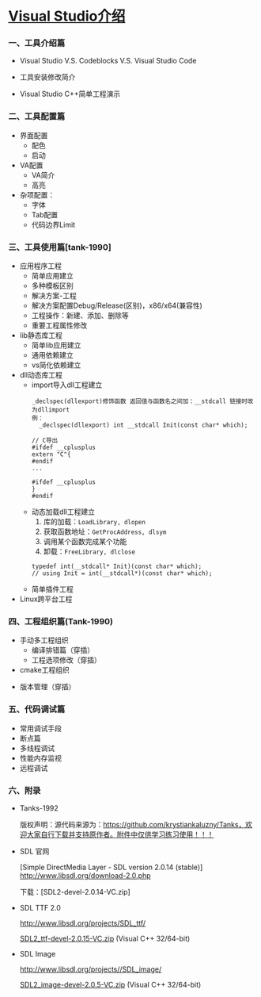 # [Visual Studio介绍](https://www.bilibili.com/video/BV1S541137P2/?spm_id_from=333.999.0.0)

### 一、工具介绍篇

* Visual Studio  V.S.  Codeblocks  V.S.  Visual Studio Code

* 工具安装修改简介

* Visual Studio C++简单工程演示

### 二、工具配置篇

* 界面配置
  * 配色
  * 启动
* VA配置
  * VA简介
  * 高亮
* 杂项配置：
  * 字体
  * Tab配置
  * 代码边界Limit

### 三、工具使用篇[tank-1990]

* 应用程序工程
  * 简单应用建立
  * 多种模板区别
  * 解决方案-工程
  * 解决方案配置Debug/Release(区别)，x86/x64(兼容性)
  * 工程操作：新建、添加、删除等
  * 重要工程属性修改
* lib静态库工程
  * 简单lib应用建立
  * 通用依赖建立
  * vs简化依赖建立
* dll动态库工程
  * import导入dll工程建立
    ``` 
    _declspec(dllexport)修饰函数 返回值与函数名之间加：__stdcall 链接时改为dllimport
    例：
      _declspec(dllexport) int __stdcall Init(const char* which);
      
    // C导出
    #ifdef __cplusplus
    extern "C"{
    #endif
    ...
    
    #ifdef __cplusplus 
    }
    #endif
    ```
  * 动态加载dll工程建立
    1. 库的加载：`LoadLibrary, dlopen`
    2. 获取函数地址：`GetProcAddress, dlsym`
    3. 调用某个函数完成某个功能
    4. 卸载：`FreeLibrary, dlclose`
    ```
    typedef int(__stdcall* Init)(const char* which);  
    // using Init = int(__stdcall*)(const char* which);
    ```
  * 简单插件工程
* Linux跨平台工程

### 四、工程组织篇(Tank-1990)

* 手动多工程组织
  * 编译排错篇（穿插）
  * 工程选项修改（穿插）
* cmake工程组织
- 版本管理（穿插）

### 五、代码调试篇

* 常用调试手段
* 断点篇
* 多线程调试
* 性能内存监视
* 远程调试

### 六、附录

* Tanks-1992

  版权声明：源代码来源为：https://github.com/krystiankaluzny/Tanks，欢迎大家自行下载并支持原作者。附件中仅供学习练习使用！！！


* SDL 官网

  [Simple DirectMedia Layer - SDL version 2.0.14 (stable)] http://www.libsdl.org/download-2.0.php

  下载：[SDL2-devel-2.0.14-VC.zip]

* SDL TTF 2.0

  http://www.libsdl.org/projects/SDL_ttf/

   [SDL2_ttf-devel-2.0.15-VC.zip](http://www.libsdl.org/projects/SDL_ttf/release/SDL2_ttf-devel-2.0.15-VC.zip) (Visual C++ 32/64-bit)

* SDL Image

  http://www.libsdl.org/projects//SDL_image/

   [SDL2_image-devel-2.0.5-VC.zip](http://www.libsdl.org/projects//SDL_image/release/SDL2_image-devel-2.0.5-VC.zip) (Visual C++ 32/64-bit)
